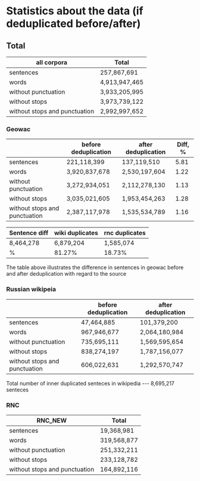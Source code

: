 # Statistics about the data (if deduplicated before/after)

## Total

| all corpora                   | Total          |
| ----------------------------- | -------------- |
| sentences                     |  257,867,691   |
| words                         |  4,913,947,465 |
| without punctuation           |  3,933,205,995 |
| without stops                 |  3,973,739,122 |
| without stops and punctuation |  2,992,997,652 |


### Geowac

|                               | before deduplication | after deduplication | Diff, % |
| ----------------------------- | -------------------- | ------------------- | ------- |
| sentences                     | 221,118,399          | 137,119,510         | 5.81    |
| words                         | 3,920,837,678        | 2,530,197,604       | 1.22    |
| without punctuation           | 3,272,934,051        | 2,112,278,130       | 1.13    |
| without stops                 | 3,035,021,605        | 1,953,454,263       | 1.28    |
| without stops and punctuation | 2,387,117,978        | 1,535,534,789       | 1.16    |

| Sentence diff<br> | wiki duplicates<br> | rnc duplicates<br> |
| ----------------- | ------------------- | ------------------ |
| 8,464,278         |  6,879,204          | 1,585,074          |
| %                 | 81.27%              | 18.73%             |

The table above illustrates the difference in sentences in geowac before and after deduplication with regard to the source 

### Russian wikipeia
|                               | before deduplication | after deduplication |
| ----------------------------- | -------------------- | ------------------- |
| sentences                     | 47,464,885           |  101,379,200        |
| words                         | 967,946,677          |  2,064,180,984      |
| without punctuation           | 735,695,111          |  1,569,595,654      |
| without stops                 | 838,274,197          |  1,787,156,077      |
| without stops and punctuation | 606,022,631          |  1,292,570,747      |

Total number of inner duplicated senteces in wikipedia ---  8,695,217 senteces


### RNC
| RNC\_NEW                      | Total       |
| ----------------------------- | ----------- |
| sentences                     | 19,368,981  |
| words                         | 319,568,877 |
| without punctuation           | 251,332,211 |
| without stops                 | 233,128,782 |
| without stops and punctuation | 164,892,116 |

